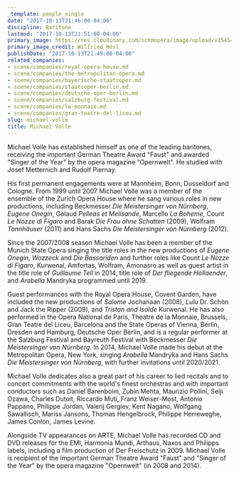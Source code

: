 ```yaml
---
_template: people_single
date: "2017-10-13T21:46:00-04:00"
discipline: Baritone
lastmod: "2017-10-13T21:51:00-04:00"
primary_image: https://res.cloudinary.com/schmopera/image/upload/v1545409169/media/webhook-uploads/1507945589834/Volle_Photographer_credit_-_Wilfried_Hsl.jpg.jpg
primary_image_credit: Wilfried Hösl
publishDate: "2017-10-13T21:49:00-04:00"
related_companies:
- scene/companies/royal-opera-house.md
- scene/companies/the-metropolitan-opera.md
- scene/companies/bayerische-staatsoper.md
- scene/companies/staatsoper-berlin.md
- scene/companies/deutsche-oper-berlin.md
- scene/companies/salzburg-festival.md
- scene/companies/la-monnaie.md
- scene/companies/gran-teatre-del-liceu.md
slug: michael-volle
title: Michael Volle
---
```


Michael Voile has established himself as one of the leading baritones, receiving the important German Theatre Award "Faust" and awarded "Singer of the Year" by the opera magazine "Opernwelt". He studied with Josef Metternich and Rudolf Piernay. 

His first permanent engagements were at Mannheim, Bonn, Dusseldorf and Cologne. From 1999 until 2007 Michael Volle was a member of the ensemble of the Zurich Opera House where he sang various roles in new productions, including Beckmesser *Die Meistersinger von Nürnberg*, *Eugene Onegin*, Golaud *Pelleas et Melisande*, Marcello *La Boheme*, Count *Le Nozze di Figaro* and Barak *Die Frau ohne Schatten* (2009), Wolfram *Tannhäuser* (2011) and Hans Sachs *Die Meistersinger von Nürnberg* (2012). 

Since the 2007/2008 season Michael Volle has been a member of the Munich State Opera singing the title roles in the new productions of *Eugene Onegin*, *Wozzeck* and *Die Bassariden* and further roles like Count *Le Nozze di Figaro*, Kurwenal, Amfortas, Wolfram, Amonasro as well as guest artist in the title role of *Guillaume Tell* in 2014, title role of *Der fliegende Hollaender*, and *Arabella* Mandryka programmed until 2019. 

Guest performances with the Royal Opera House, Covent Garden, have included the new productions of *Salome* Jochanaan (2008), *Lulu* Dr. Schön and Jack the Ripper (2009), and *Tristan and Isolde* Kurwenal. He has also performed in the Opera National de Paris, Theatre de la Monnaie, Brussels, Gran Teatre del Liceu, Barcelona and the State Operas of Vienna, Berlin, Dresden and Hamburg, Deutsche Oper Berlin, and is a regular performer at the Salzburg Festival and Bayreuth Festival with Beckmesser *Die Meistersinger von Nürnberg*. In 2014, Michael Volle made his debut at the Metropolitan Opera, New York, singing *Arabella* Mandryka and Hans Sachs *Die Meistersinger von Nürnberg*, with further invitations until 2020/2021. 

Michael Volle dedicates also a great part of his career to lied recitals and to concert commitments with the world's finest orchestras and with important conductors such as Daniel Barenboim, Zubin Mehta, Maurizio Pollini, Seiji Ozawa, Charles Dutoit, Riccardo Muti, Franz Weiser-Most, Antonio Pappano, Philippe Jordan, Valerij Gergiev, Kent Nagano, Wolfgang Sawallisch, Mariss Jansons, Thomas Hengelbrock, Philippe Herreweghe, James Conlon, James Levine. 

Alongside TV appearances on ARTE, Michael Volle has recorded CD and DVD releases for the EMI, Harmonia Mundi, Arthaus, Naxos and Philipps labels, including a film production of Der Freischutz in 2009. Michael Volle is recipient of the important German Theatre Award "Faust" and "Singer of the Year" by the opera magazine "Opernwelt" (in 2008 and 2014). 
